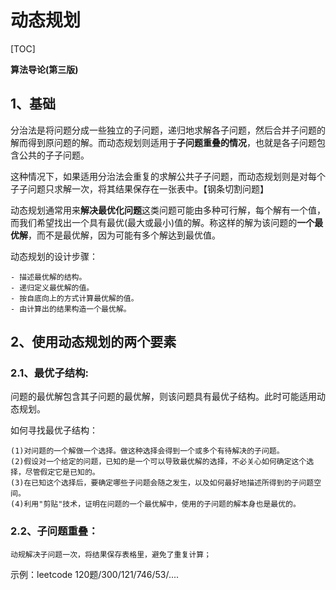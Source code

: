# 动态规划

[TOC]

**算法导论(第三版)**

## 1、基础

分治法是将问题分成一些独立的子问题，递归地求解各子问题，然后合并子问题的解而得到原问题的解。而动态规划则适用于**子问题重叠的情况**，也就是各子问题包含公共的子子问题。

这种情况下，如果适用分治法会重复的求解公共子子问题，而动态规划则是对每个子子问题只求解一次，将其结果保存在一张表中。【钢条切割问题】

动态规划通常用来**解决最优化问题**这类问题可能由多种可行解，每个解有一个值，而我们希望找出一个具有最优(最大或最小)值的解。称这样的解为该问题的**一个最优解**，而不是最优解，因为可能有多个解达到最优值。

动态规划的设计步骤：

	- 描述最优解的结构。
	- 递归定义最优解的值。
	- 按自底向上的方式计算最优解的值。
	- 由计算出的结果构造一个最优解。

## 2、使用动态规划的两个要素

### 2.1、最优子结构:

问题的最优解包含其子问题的最优解，则该问题具有最优子结构。此时可能适用动态规划。

如何寻找最优子结构：

	(1)对问题的一个解做一个选择。做这种选择会得到一个或多个有待解决的子问题。
	(2)假设对一个给定的问题，已知的是一个可以导致最优解的选择，不必关心如何确定这个选择，尽管假定它是已知的。
	(3)在已知这个选择后，要确定哪些子问题会随之发生，以及如何最好地描述所得到的子问题空间。
	(4)利用"剪贴"技术，证明在问题的一个最优解中，使用的子问题的解本身也是最优的。
	
### 2.2、子问题重叠：

	动规解决子问题一次，将结果保存表格里，避免了重复计算；



示例：leetcode 120题/300/121/746/53/....
